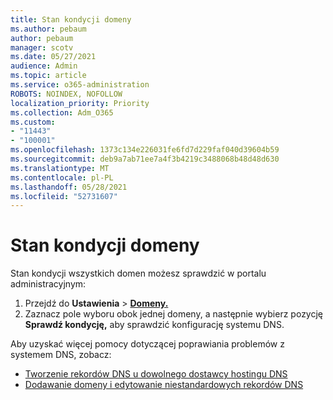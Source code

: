 ```yaml
---
title: Stan kondycji domeny
ms.author: pebaum
author: pebaum
manager: scotv
ms.date: 05/27/2021
audience: Admin
ms.topic: article
ms.service: o365-administration
ROBOTS: NOINDEX, NOFOLLOW
localization_priority: Priority
ms.collection: Adm_O365
ms.custom:
- "11443"
- "100001"
ms.openlocfilehash: 1373c134e226031fe6fd7d229faf040d39604b59
ms.sourcegitcommit: deb9a7ab71ee7a4f3b4219c3488068b48d48d630
ms.translationtype: MT
ms.contentlocale: pl-PL
ms.lasthandoff: 05/28/2021
ms.locfileid: "52731607"
---
```

# <a name="domain-health-status"></a>Stan kondycji domeny

Stan kondycji wszystkich domen możesz sprawdzić w portalu administracyjnym:

1. Przejdź do **Ustawienia**  >  [**Domeny.**](https://portal.microsoft.com/Adminportal/Home?ref=/Domains)
1. Zaznacz pole wyboru obok jednej domeny, a następnie wybierz pozycję **Sprawdź kondycję,** aby sprawdzić konfigurację systemu DNS.

Aby uzyskać więcej pomocy dotyczącej poprawiania problemów z systemem DNS, zobacz:

- [Tworzenie rekordów DNS u dowolnego dostawcy hostingu DNS](/microsoft-365/admin/get-help-with-domains/create-dns-records-at-any-dns-hosting-provider)
- [Dodawanie domeny i edytowanie niestandardowych rekordów DNS](/microsoft-365/admin/setup/add-domain)